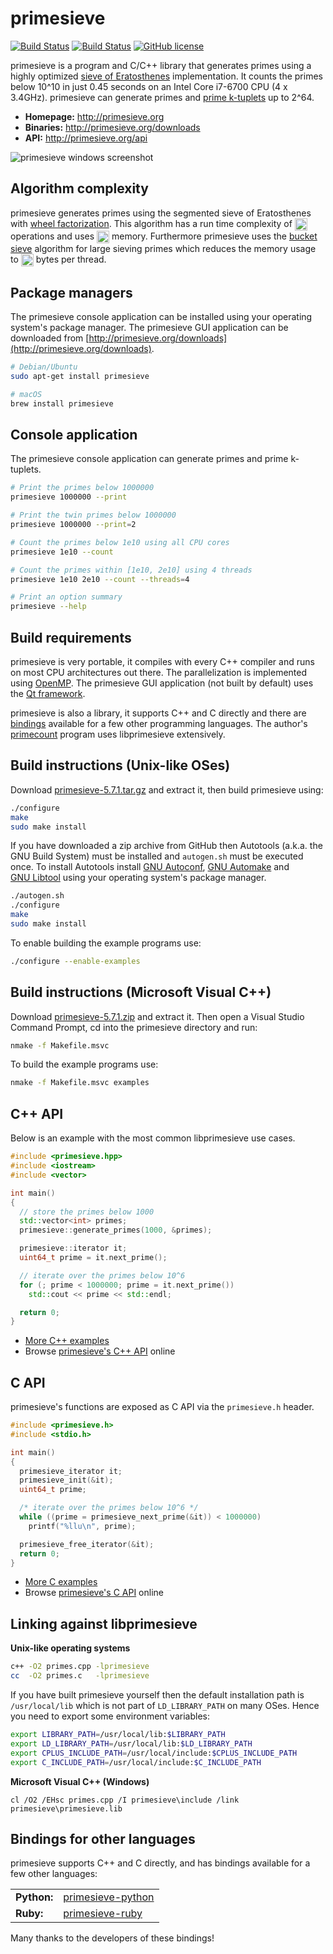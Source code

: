 primesieve
==========
[![Build Status](https://travis-ci.org/kimwalisch/primesieve.svg)](https://travis-ci.org/kimwalisch/primesieve)
[![Build Status](https://ci.appveyor.com/api/projects/status/github/kimwalisch/primesieve?branch=master&svg=true)](https://ci.appveyor.com/project/kimwalisch/primesieve)
[![GitHub license](https://img.shields.io/badge/license-BSD%202-blue.svg)](https://github.com/kimwalisch/primesieve/blob/master/COPYING)

primesieve is a program and C/C++ library that generates primes using a highly optimized
<a href="http://en.wikipedia.org/wiki/Sieve_of_Eratosthenes">sieve of
Eratosthenes</a> implementation. It counts the primes below 10^10 in
just 0.45 seconds on an Intel Core i7-6700 CPU (4 x 3.4GHz).
primesieve can generate primes and
<a href="http://en.wikipedia.org/wiki/Prime_k-tuple">prime k-tuplets</a>
up to 2^64.

- **Homepage:** http://primesieve.org
- **Binaries:** http://primesieve.org/downloads
- **API:** http://primesieve.org/api

![primesieve windows screenshot](https://github.com/kimwalisch/primesieve/blob/gh-pages/screenshots/primesieve_win10.png)

Algorithm complexity
--------------------

primesieve generates primes using the segmented sieve of Eratosthenes with
[wheel factorization](http://en.wikipedia.org/wiki/Wheel_factorization).
This algorithm has a run time complexity of
<img src="http://primesieve.org/images/Onloglogn.svg" height="20" align="absmiddle"/>
operations and uses
<img src="http://primesieve.org/images/Osqrtn.svg" height="20" align="absmiddle"/>
memory. Furthermore primesieve uses the
[bucket sieve](http://sweet.ua.pt/tos/software/prime_sieve.html)
algorithm for large sieving primes which reduces the memory usage to
<img src="http://primesieve.org/images/primesieve_memory_usage.svg" height="20" align="absmiddle"/>
bytes per thread.

Package managers
----------------

The primesieve console application can be installed using your operating
system's package manager. The primesieve GUI application can be
downloaded from
[http://primesieve.org/downloads](http://primesieve.org/downloads).

```sh
# Debian/Ubuntu
sudo apt-get install primesieve

# macOS
brew install primesieve
```

Console application
-------------------

The primesieve console application can generate primes and prime
k-tuplets.

```sh
# Print the primes below 1000000
primesieve 1000000 --print

# Print the twin primes below 1000000
primesieve 1000000 --print=2

# Count the primes below 1e10 using all CPU cores
primesieve 1e10 --count

# Count the primes within [1e10, 2e10] using 4 threads
primesieve 1e10 2e10 --count --threads=4

# Print an option summary
primesieve --help
```

Build requirements
------------------

primesieve is very portable, it compiles with every C++ compiler and
runs on most CPU architectures out there. The parallelization is
implemented using [OpenMP](http://en.wikipedia.org/wiki/OpenMP). The
primesieve GUI application (not built by default) uses the
[Qt&nbsp;framework](http://qt-project.org).

primesieve is also a library, it supports C++ and C directly and there
are [bindings](#bindings-for-other-languages) available for a few
other programming languages. The author's
[primecount](https://github.com/kimwalisch/primecount) program uses
libprimesieve extensively.

Build instructions (Unix-like OSes)
-----------------------------------

Download [primesieve-5.7.1.tar.gz](https://bintray.com/artifact/download/kimwalisch/primesieve/primesieve-5.7.1.tar.gz)
and extract it, then build primesieve using:

```sh
./configure
make
sudo make install
```

If you have downloaded a zip archive from GitHub then Autotools
(a.k.a. the GNU Build System) must be installed and ```autogen.sh``` must
be executed once. To install Autotools install
[GNU&#160;Autoconf](http://www.gnu.org/software/autoconf/),
[GNU&#160;Automake](http://www.gnu.org/software/automake/) and
[GNU&#160;Libtool](http://www.gnu.org/software/libtool/)
using your operating system's package manager.

```sh
./autogen.sh
./configure
make
sudo make install
```

To enable building the example programs use:

```sh
./configure --enable-examples
```

Build instructions (Microsoft Visual C++)
-----------------------------------------

Download
[primesieve-5.7.1.zip](https://bintray.com/artifact/download/kimwalisch/primesieve/primesieve-5.7.1.zip)
and extract it. Then open a Visual Studio Command Prompt, cd into
the primesieve directory and run:

```sh
nmake -f Makefile.msvc
```

To build the example programs use:
```sh
nmake -f Makefile.msvc examples
```

C++ API
-------

Below is an example with the most common libprimesieve use cases.

```C++
#include <primesieve.hpp>
#include <iostream>
#include <vector>

int main()
{
  // store the primes below 1000
  std::vector<int> primes;
  primesieve::generate_primes(1000, &primes);

  primesieve::iterator it;
  uint64_t prime = it.next_prime();

  // iterate over the primes below 10^6
  for (; prime < 1000000; prime = it.next_prime())
    std::cout << prime << std::endl;

  return 0;
}
```

* [More C++ examples](examples/cpp)
* Browse [primesieve's C++ API](http://primesieve.org/api/primesieve_8hpp.html) online

C API
-----

primesieve's functions are exposed as C API via the ```primesieve.h```
header.

```C
#include <primesieve.h>
#include <stdio.h>

int main()
{
  primesieve_iterator it;
  primesieve_init(&it);
  uint64_t prime;

  /* iterate over the primes below 10^6 */
  while ((prime = primesieve_next_prime(&it)) < 1000000)
    printf("%llu\n", prime);

  primesieve_free_iterator(&it);
  return 0;
}
```

* [More C examples](examples/c)
* Browse [primesieve's C API](http://primesieve.org/api/primesieve_8h.html) online

Linking against libprimesieve
-----------------------------

**Unix-like operating systems**
```sh
c++ -O2 primes.cpp -lprimesieve
cc  -O2 primes.c   -lprimesieve
```

If you have built primesieve yourself then the default installation path is
```/usr/local/lib``` which is not part of ```LD_LIBRARY_PATH``` on many
OSes. Hence you need to export some environment variables:

```sh
export LIBRARY_PATH=/usr/local/lib:$LIBRARY_PATH
export LD_LIBRARY_PATH=/usr/local/lib:$LD_LIBRARY_PATH
export CPLUS_INCLUDE_PATH=/usr/local/include:$CPLUS_INCLUDE_PATH
export C_INCLUDE_PATH=/usr/local/include:$C_INCLUDE_PATH
```

**Microsoft Visual C++ (Windows)**
```
cl /O2 /EHsc primes.cpp /I primesieve\include /link primesieve\primesieve.lib
```

Bindings for other languages
----------------------------

primesieve supports C++ and C directly, and has bindings available for
a few other languages:

<table>
    <tr>
        <td><b>Python:</b></td>
        <td><a href="https://github.com/hickford/primesieve-python">primesieve-python</a></td>
    </tr>
    <tr>
        <td><b>Ruby:</b></td>
        <td><a href="https://github.com/robertjlooby/primesieve-ruby">primesieve-ruby</a></td>
    </tr>
</table>

Many thanks to the developers of these bindings!
